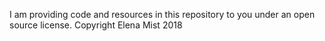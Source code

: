 I am providing code and resources in this repository to you under an open source
license.
Copyright Elena Mist 2018
